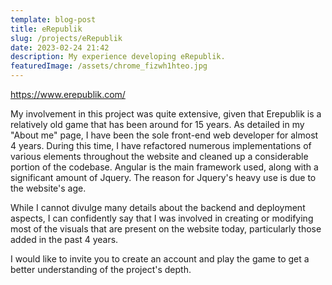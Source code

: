 ```yaml
---
template: blog-post
title: eRepublik
slug: /projects/eRepublik
date: 2023-02-24 21:42
description: My experience developing eRepublik.
featuredImage: /assets/chrome_fizwh1hteo.jpg
---
```

<https://www.erepublik.com/>

My involvement in this project was quite extensive, given that Erepublik is a relatively old game that has been around for 15 years. As detailed in my "About me" page, I have been the sole front-end web developer for almost 4 years. During this time, I have refactored numerous implementations of various elements throughout the website and cleaned up a considerable portion of the codebase. Angular is the main framework used, along with a significant amount of Jquery. The reason for Jquery's heavy use is due to the website's age.

While I cannot divulge many details about the backend and deployment aspects, I can confidently say that I was involved in creating or modifying most of the visuals that are present on the website today, particularly those added in the past 4 years.

I would like to invite you to create an account and play the game to get a better understanding of the project's depth.